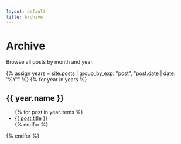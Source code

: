 ```yaml
---
layout: default
title: Archive
---
```


# Archive

Browse all posts by month and year.

{% assign years = site.posts | group_by_exp: "post", "post.date | date: '%Y'" %}
{% for year in years %}
  <h2>{{ year.name }}</h2>
  <ul>
    {% for post in year.items %}
      <li><a href="{{ post.url }}">{{ post.title }}</a></li>
    {% endfor %}
  </ul>
{% endfor %}
